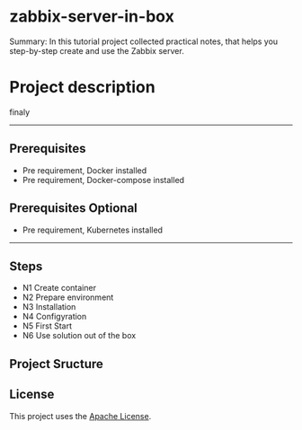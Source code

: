 # zabbix-server-in-box
 Summary: In this tutorial project collected practical notes, that helps you step-by-step create and use the Zabbix server.
 
 

# Project description

finaly 
 
-----------------------------------------------------


## Prerequisites

- Pre requirement, Docker installed
- Pre requirement, Docker-compose installed

## Prerequisites Optional

- Pre requirement, Kubernetes installed

-----------------------------------------------------

## Steps

* N1 Create container
* N2 Prepare environment
* N3 Installation 
* N4 Configyration
* N5 First Start
* N6 Use solution out of the box

## Project Sructure

## License
This project uses the [Apache License](LICENSE).